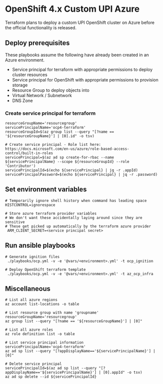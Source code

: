 # OpenShift 4.x Custom UPI Azure

Terraform plans to deploy a custom UPI OpenShift cluster on Azure before the official functionality is released.

## Deploy prerequisites

These playbooks assume the following have already been created in an Azure environment. 
- Service principal for terraform with appropriate permissions to deploy cluster resources
- Service principal for OpenShift with appropriate permissions to provision storage
- Resource Group to deploy objects into
- Virtual Network / Subnetwork
- DNS Zone

### Create service principal for terraform

```shell script
resourceGroupName='resourcegroup'
servicePrincipalName='ocp4-terraform'
resourceGroupId=$(az group list --query "[?name == '${resourceGroupName}'] | [0].id" -o tsv)

# Create service principal - Role list here: https://docs.microsoft.com/en-us/azure/role-based-access-control/built-in-roles
servicePrincipal=$(az ad sp create-for-rbac --name ${servicePrincipalName} --scope ${resourceGroupId} --role 'Contributor')
servicePrincipalId=$(echo ${servicePrincipal} | jq -r .appId)
servicePrincipalPassword=$(echo ${servicePrincipal} | jq -r .password)
```

## Set environment variables

```shell script
# Temporarily ignore shell history when command has leading space 
HISTCONTROL=ignorespace

# Store azure terraform provider variables
# We don't want these accidentally laying around since they are sensitive
# These get picked up automatically by the terraform azure provider
 ARM_CLIENT_SECRET=<service principal secret>
```

## Run ansible playbooks

```shell script
# Generate ignition files
 ./playbooks/ocp.yml -v -e '@vars/<environment>.yml' -t ocp_ignition

# Deploy OpenShift terraform template
 ./playbooks/ocp.yml -v -e '@vars/<environment>.yml' -t az_ocp_infra
```

## Miscellaneous

```shell script
# List all azure regions
az account list-locations -o table

# List resource group with name 'groupname'
resourceGroupName='resourcegroup'
az group list --query "[?name == '${resourceGroupName}'] | [0]"

# List all azure roles
az role definition list -o table

# List service principal information
servicePrincipalName='ocp4-terraform'
az ad sp list --query "[?appDisplayName=='${servicePrincipalName}'] | [0]"

# Delete service principal 
servicePrincipalId=$(az ad sp list --query "[?appDisplayName=='${servicePrincipalName}'] | [0].appId" -o tsv)
az ad sp delete --id ${servicePrincipalId}
```